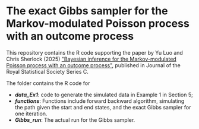 # The exact Gibbs sampler for the Markov-modulated Poisson process with an outcome process

This repository contains the R code supporting the paper by Yu Luo and Chris Sherlock (2025) ["Bayesian inference for the Markov-modulated Poisson process with an outcome process"](https://academic.oup.com/jrsssc/advance-article/doi/10.1093/jrsssc/qlaf021/8090125), published in Journal of the Royal Statistical Society Series C. 

The folder contains the R code for 
- <em><strong>data_Ex1</strong></em>: code to generate the simulated data in Example 1 in Section 5;
-	<em><strong>functions</strong></em>: Functions include forward backward algorithm, simulating the path given the start and end states, and the exact Gibbs sampler for one iteration.
-	<em><strong>Gibbs_run</strong></em>: The actual run for the Gibbs sampler.

